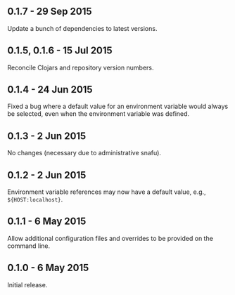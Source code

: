 ## 0.1.7 - 29 Sep 2015

Update a bunch of dependencies to latest versions.

## 0.1.5, 0.1.6 - 15 Jul 2015

Reconcile Clojars and repository version numbers.

## 0.1.4 - 24 Jun 2015

Fixed a bug where a default value for an environment variable would always be selected,
even when the environment variable was defined.

## 0.1.3 - 2 Jun 2015

No changes (necessary due to administrative snafu).

## 0.1.2 - 2 Jun 2015

Environment variable references may now have a default value, e.g., `${HOST:localhost}`.

## 0.1.1 - 6 May 2015

Allow additional configuration files and overrides to be provided on the command line. 

## 0.1.0 - 6 May 2015

Initial release.
